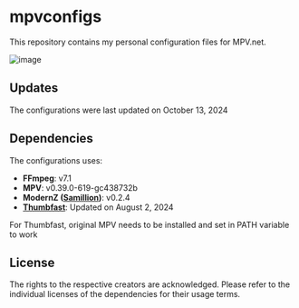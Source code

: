 # mpvconfigs

This repository contains my personal configuration files for MPV.net.

![image](https://github.com/user-attachments/assets/3fa66e15-7f0d-4960-9007-80c365d5e171)



## Updates

The configurations were last updated on October 13, 2024

## Dependencies

The configurations uses:

- **FFmpeg**: v7.1
- **MPV**: v0.39.0-619-gc438732b
- **ModernZ ([Samillion](https://github.com/Samillion/ModernZ))**: v0.2.4
- **[Thumbfast](https://github.com/po5/thumbfast)**: Updated on August 2, 2024

For Thumbfast, original MPV needs to be installed and set in PATH variable to work

## License

The rights to the respective creators are acknowledged. Please refer to the individual licenses of the dependencies for their usage terms.
